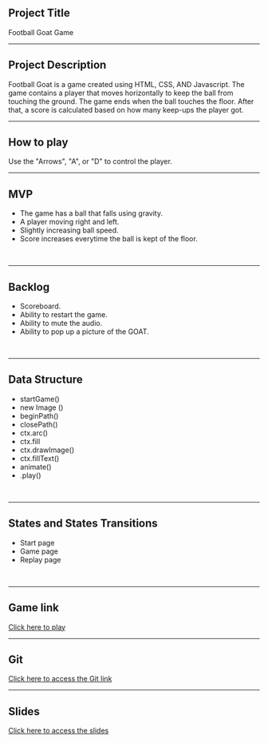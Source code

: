 ## Project Title
Football Goat Game
<br>
<hr>

## Project Description
Football Goat is a game created using HTML, CSS, AND Javascript. The game contains a player that moves horizontally to keep the ball from touching the ground. The game ends when the ball touches the floor. After that, a score is calculated based on how many keep-ups the player got.
<br>
<hr>

## How to play
Use the "Arrows", "A", or "D" to control the player. 
<br>
<hr>

## MVP
- The game has a ball that falls using gravity.
- A player moving right and left.
- Slightly increasing ball speed.
- Score increases everytime the ball is kept of the floor.
<br>
<hr>

## Backlog
- Scoreboard.
- Ability to restart the game.
- Ability to mute the audio.
- Ability to pop up a picture of the GOAT.
<br>
<hr>


## Data Structure
- startGame()
- new Image ()
- beginPath()
- closePath()
- ctx.arc()
- ctx.fill
- ctx.drawImage()
- ctx.fillText()
- animate()
- .play()
<br>
<hr>

## States and States Transitions
- Start page
- Game page
- Replay page
<br>
<hr>

## Game link
[Click here to play](https://ahmedsauce7.github.io/Ftball-Goat/)
<br>
<hr>

## Git
[Click here to access the Git link](https://github.com/ahmedsauce7/Football-Goat.git)
<br>
<hr>

## Slides 
[Click here to access the slides](https://docs.google.com/presentation/d/1xhpaBuAsm4rD7YrWx7goUUSTNWvrlZbwqiBblG4lCq0/edit?usp=sharing)